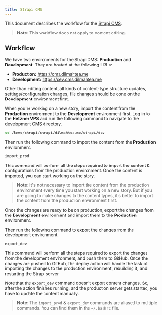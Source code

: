 ```yaml
---
title: Strapi CMS
---
```


This document describes the workflow for the [Strapi CMS](https://cms.dilmahtea.me).

> **Note:** This workflow does not apply to content editing.

## Workflow

We have two environments for the Strapi CMS: **Production** and **Development**. They are hosted at the following URLs:

- **Production:** https://cms.dilmahtea.me
- **Development:** https://dev.cms.dilmahtea.me

Other than editing content, all kinds of content-type structure updates, settings/configuration changes, file changes should be done on the **Development** environment first.

When you're working on a new story, import the content from the **Production** environment to the **Development** environment first. Log in to the **Hetzner VPS** and run the following command to navigate to the development CMS directory.

```bash
cd /home/strapi/strapi/dilmahtea.me/strapi/dev
```

Then run the following command to import the content from the **Production** environment.

```bash
import_prod
```

This command will perform all the steps required to import the content & configurations from the production environment. Once the content is imported, you can start working on the story.

> **Note:** It's not necessary to import the content from the production environment every time you start working on a new story. But if you are going to make changes to the content types, it's better to import the content from the production environment first.

Once the changes are ready to be on production, export the changes from the **Development** environment and import them to the **Production** environment.

Then run the following command to export the changes from the development environment.

```bash
export_dev
```

This command will perform all the steps required to export the changes from the development environment, and push them to GitHub. Once the changes are pushed to GitHub, the deploy action will handle the task of importing the changes to the production environment, rebuilding it, and restarting the Strapi server.

Note that the `export_dev` command doesn't export content changes. So, after the action finishes running, and the production server gets started, you have to update the content manually.

> **Note:** The `import_prod` & `export_dev` commands are aliased to multiple commands. You can find them in the `~/.bashrc` file.
